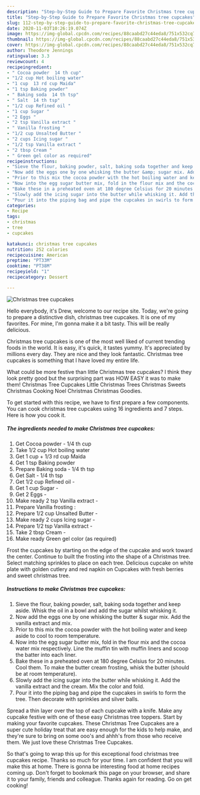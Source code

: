 ```yaml
---
description: "Step-by-Step Guide to Prepare Favorite Christmas tree cupcakes"
title: "Step-by-Step Guide to Prepare Favorite Christmas tree cupcakes"
slug: 112-step-by-step-guide-to-prepare-favorite-christmas-tree-cupcakes
date: 2020-11-03T10:26:19.074Z
image: https://img-global.cpcdn.com/recipes/88caabd27c44eda8/751x532cq70/christmas-tree-cupcakes-recipe-main-photo.jpg
thumbnail: https://img-global.cpcdn.com/recipes/88caabd27c44eda8/751x532cq70/christmas-tree-cupcakes-recipe-main-photo.jpg
cover: https://img-global.cpcdn.com/recipes/88caabd27c44eda8/751x532cq70/christmas-tree-cupcakes-recipe-main-photo.jpg
author: Theodore Jennings
ratingvalue: 3.3
reviewcount: 4
recipeingredient:
- " Cocoa powder  14 th cup"
- "1/2 cup Hot boiling water"
- "1 cup  13 rd cup Maida"
- "1 tsp Baking powder"
- " Baking soda  14 th tsp"
- " Salt  14 th tsp"
- "1/2 cup Refined oil "
- "1 cup Sugar "
- "2 Eggs "
- "2 tsp Vanilla extract "
- " Vanilla frosting "
- "1/2 cup Unsalted Butter "
- "2 cups Icing sugar "
- "1/2 tsp Vanilla extract "
- "2 tbsp Cream "
- " Green gel color as required"
recipeinstructions:
- "Sieve the flour, baking powder, salt, baking soda together and keep aside. Whisk the oil in a bowl and add the sugar whilst whisking it."
- "Now add the eggs one by one whisking the butter &amp; sugar mix. Add the vanilla extract and mix."
- "Prior to this mix the cocoa powder with the hot boiling water and keep aside to cool to room temperature."
- "Now into the egg sugar butter mix, fold in the flour mix and the cocoa water mix respectively. Line the muffin tin with muffin liners and scoop the batter into each liner."
- "Bake these in a preheated oven at 180 degree Celsius for 20 minutes. Cool them. To make the butter cream frosting, whisk the butter (should be at room temperature)."
- "Slowly add the icing sugar into the butter while whisking it. Add the vanilla extract and the cream. Mix the color and fold."
- "Pour it into the piping bag and pipe the cupcakes in swirls to form the tree. Then decorate with sprinkles and silver balls."
categories:
- Recipe
tags:
- christmas
- tree
- cupcakes

katakunci: christmas tree cupcakes 
nutrition: 252 calories
recipecuisine: American
preptime: "PT33M"
cooktime: "PT38M"
recipeyield: "1"
recipecategory: Dessert

---
```



![Christmas tree cupcakes](https://img-global.cpcdn.com/recipes/88caabd27c44eda8/751x532cq70/christmas-tree-cupcakes-recipe-main-photo.jpg)

Hello everybody, it's Drew, welcome to our recipe site. Today, we're going to prepare a distinctive dish, christmas tree cupcakes. It is one of my favorites. For mine, I'm gonna make it a bit tasty. This will be really delicious.

Christmas tree cupcakes is one of the most well liked of current trending foods in the world. It is easy, it's quick, it tastes yummy. It's appreciated by millions every day. They are nice and they look fantastic. Christmas tree cupcakes is something that I have loved my entire life.

What could be more festive than little Christmas tree cupcakes? I think they look pretty good but the surprising part was HOW EASY it was to make them! Christmas Tree Cupcakes Little Christmas Trees Christmas Sweets Christmas Cooking Noel Christmas Christmas Goodies.


To get started with this recipe, we have to first prepare a few components. You can cook christmas tree cupcakes using 16 ingredients and 7 steps. Here is how you cook it.

<!--inarticleads1-->

##### The ingredients needed to make Christmas tree cupcakes:

1. Get  Cocoa powder - 1/4 th cup
1. Take 1/2 cup Hot boiling water
1. Get 1 cup + 1/3 rd cup Maida
1. Get 1 tsp Baking powder
1. Prepare  Baking soda - 1/4 th tsp
1. Get  Salt - 1/4 th tsp
1. Get 1/2 cup Refined oil -
1. Get 1 cup Sugar -
1. Get 2 Eggs -
1. Make ready 2 tsp Vanilla extract -
1. Prepare  Vanilla frosting :
1. Prepare 1/2 cup Unsalted Butter -
1. Make ready 2 cups Icing sugar -
1. Prepare 1/2 tsp Vanilla extract -
1. Take 2 tbsp Cream -
1. Make ready  Green gel color (as required)


Frost the cupcakes by starting on the edge of the cupcake and work toward the center. Continue to built the frosting into the shape of a Christmas tree. Select matching sprinkles to place on each tree. Delicious cupcake on white plate with golden cutlery and red napkin on Cupcakes with fresh berries and sweet christmas tree. 

<!--inarticleads2-->

##### Instructions to make Christmas tree cupcakes:

1. Sieve the flour, baking powder, salt, baking soda together and keep aside. Whisk the oil in a bowl and add the sugar whilst whisking it.
1. Now add the eggs one by one whisking the butter &amp; sugar mix. Add the vanilla extract and mix.
1. Prior to this mix the cocoa powder with the hot boiling water and keep aside to cool to room temperature.
1. Now into the egg sugar butter mix, fold in the flour mix and the cocoa water mix respectively. Line the muffin tin with muffin liners and scoop the batter into each liner.
1. Bake these in a preheated oven at 180 degree Celsius for 20 minutes. Cool them. To make the butter cream frosting, whisk the butter (should be at room temperature).
1. Slowly add the icing sugar into the butter while whisking it. Add the vanilla extract and the cream. Mix the color and fold.
1. Pour it into the piping bag and pipe the cupcakes in swirls to form the tree. Then decorate with sprinkles and silver balls.


Spread a thin layer over the top of each cupcake with a knife. Make any cupcake festive with one of these easy Christmas tree toppers. Start by making your favorite cupcakes. These Christmas Tree Cupcakes are a super cute holiday treat that are easy enough for the kids to help make, and they&#39;re sure to bring on some ooo&#39;s and ahhh&#39;s from those who receive them. We just love these Christmas Tree Cupcakes. 

So that's going to wrap this up for this exceptional food christmas tree cupcakes recipe. Thanks so much for your time. I am confident that you will make this at home. There is gonna be interesting food at home recipes coming up. Don't forget to bookmark this page on your browser, and share it to your family, friends and colleague. Thanks again for reading. Go on get cooking!
